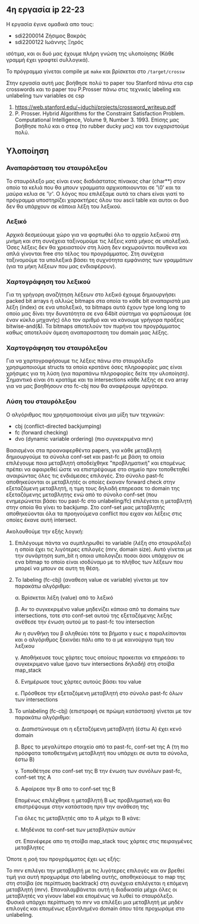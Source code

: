## 4η εργασία ip 22-23

Η εργασία έγινε ομαδικά απο τους:
- sdi2200014 Ζήσιμος Βακράς
- sdi2200122 Ιωάννης Ξηρός 

ισότιμα, και οι δυό μας έχουμε πλήρη γνώση της υλοποίησης (Κάθε γραμμή έχει γραφτεί συλλογικά).

Το πρόγραμμα γίνεται compile με `make` και βρίσκεται στο `/target/crossw`

Στην εργασία αυτή μας βοήθησε πολύ το paper του Stanford πάνω στα csp crosswords
και το paper του P.Prosser πάνω στις τεχνικές labeling και unlabeling των variables σε csp
1. https://web.stanford.edu/~jduchi/projects/crossword_writeup.pdf
2. P. Prosser. Hybrid Algorithms for the Constraint Satisfaction Problem.
Computational Intelligence, Volume 9, Number 3. 1993.
Επίσης μας βοήθησε πολύ και ο στεφ (το rubber ducky μας) και τον ευχαριστούμε πολύ.

## Υλοποίηση
### Αναπαράσταση του σταυρόλεξου


Το σταυρόλεξο μας είναι ενας δισδιάστατος πίνακας char (char**) στον οποίο
τα κελιά που θα μπουν γραμματα αρχικοποιουνται σε '\0' και τα μαύρα κελια
σε '\r'. Ο λόγος που επιλέξαμε αυτά τα chars είναι γιατί το πρόγραμμα 
υποστηρίζει χαρακτήρες όλου του ascii table και αυτοι οι δυο δεν θα υπάρχουν 
σε κάποια λέξη του λεξικού.


### Λεξικό 


Αρχικά δεσμεύουμε χώρο για να φορτωθεί όλο το αρχείο λεξικού στη μνήμη και στη συνέχεια 
ταξινομούμε τις λέξεις κατά μήκος σε υπολεξικά. Όσες λέξεις δεν θα χρειαστούν 
στη λύση δεν εκχωρούνται πουθενα και απλά γίνονται free στο τέλος του
προγράμματος. Στη συνέχεια ταξινομούμε τα υπολεξικά βάσει τη συχνότητα 
εμφάνισης των γραμμάτων (για τα μήκη λέξεων που μας ενδιαφέρουν).


### Χαρτογράφηση του λεξικού 


Για τη γρήγορη αναζήτηση λέξεων στο λεξικό έχουμε δημιουργήσει packed bit 
arrays ή αλλιώς bitmaps στα οποία το κάθε bit αναπαριστά μια λέξη (index) 
σε ενα υπολεξικό, τα bitmaps αυτά έχουν type long long το οποίο μας δίνει 
την δυνατότητα σε ενα 64bit σύστημα να φορτώσουμε (σε έναν κύκλο μηχανής)
όλο τον αριθμό και να κάνουμε γρήγορα πράξεις bitwise-and(&).
Τα bitmaps αποτελούν τον πυρήνα του προγράμματος καθως αποτελούν άμεση 
αναπαρασταση του domain μιας λέξης.


### Χαρτογράφηση του σταυρόλεξου


Για να χαρτογραφήσουμε τις λέξεις πάνω στο σταυρόλεξο χρησιμοποιούμε structs
τα οποία κρατάνε όσες πληροφορίες μας είναι χρήσιμες για τη λύση (για παραπάνω 
πληροφορίες δείτε την υλοποίηση). Σημαντικό είναι ότι κρατάμε και τα intersections
κάθε λέξης σε ενα array για να μας βοηθήσουν στο fc-cbj που θα αναφέρουμε αργότερα.


### Λύση του σταυρόλεξου 


Ο αλγόριθμος που χρησιμοποιούμε είναι μια μίξη των τεχνικών:
- cbj (conflict-directed backjumping) 
- fc (forward checking)
- dvo (dynamic variable ordering) (πιο συγκεκριμένα mrv)


Βασισμένοι στα προαναφερθέντα papers, για κάθε μεταβλητή δημιουργούμε 
τα σύνολα conf-set και past-fc με βάση τα οποία επιλέγουμε ποια μεταβλητή 
αποδείχθηκε "προβληματική" και επομένως πρέπει να αφαιρεθεί ώστε να 
επιστρέψουμε στο σημείο πριν τοποθετηθεί αναιρώντας όλες τις ενδιάμεσες επιλογές.
Στο σύνολο past-fc αποθηκεύονται οι μεταβλητές οι οποίες έκαναν forward check 
στην εξεταζόμενη μεταβλητή, η τιμη τους δηλαδή επηρεασε το domain της εξεταζόμενης μεταβλητης
ενώ από το σύνολο conf-set (που ενημερώνεται βάσει του past-fc στο unlabeling/fc) 
επιλέγεται η μεταβλητή στην οποία θα γίνει το backjump. Στο conf-set μιας μεταβλητής 
αποθηκεύονται όλα τα προηγούμενα conflict που ειχαν και λέξεις στις οποίες έκανε αυτή intersect.


Ακολουθούμε την εξής λογική:


1. Επιλέγουμε πάντα να συμπληρωθεί το variable (λέξη στο σταυρόλεξο) η οποία 
έχει τις λιγότερες επιλογές (mrv, domain size). Αυτό γίνεται με την συνάρτηση 
sum_bit η οποια υπολογιζει ποσοι άσοι υπάρχουν σε ενα bitmap 
το οποίο είναι ισοδύναμο με το πλήθος των λέξεων που μπορεί να μπουν σε αυτη τη θέση.


2. Το labeling (fc-cbj) (αναθεση value σε variable) γίνεται με τον παρακάτω αλγόριθμο:

    α. Βρίσκεται λέξη (value) από το λεξικό
   
    β. Αν το συγκεκριμένο value μηδενίζει κάποιο από τα domains των
    intersections, τοτε στο conf-set αυτού της εξεταζόμενης λεξης
    ανέθεσε την ένωση αυτού με το past-fc του intersection

    Αν η συνθήκη του β αληθεύει τότε τα βήματα γ εως ε παραλείπονται 
    και ο αλγόριθμος ξεκινάει πάλι απο το α με καινούργια τιμη του λεξικου
        
    γ. Αποθήκευσε τους χάρτες τους οποίους προκειται να επηρεάσει το συγκεκριμενο value
    (μονο των intersections δηλαδή) στη στοίβα map_stack
   
    δ. Ενημέρωσε τους χάρτες αυτούς βάσει του value
   
    ε. Πρόσθεσε την εξεταζόμενη μεταβλητή στο σύνολο past-fc όλων των intersections

3. Το unlabeling (fc-cbj) (επιστροφή σε πρώιμη κατάσταση) γίνεται με τον παρακάτω αλγόριθμο:

    α. Διαπιστώνουμε οτι η εξεταζόμενη μεταβλητή (έστω Α) έχει κενό domain
   
    β. Βρες το μεγαλύτερο στοιχείο από τα past-fc, conf-set της Α
    (τη πιο πρόσφατα τοποθετημένη μεταβλητή που υπάρχει σε αυτα τα σύνολα, έστω B)
   
    γ. Τοποθέτησε στο conf-set της B την ένωση των συνόλων past-fc, conf-set της Α
   
    δ. Αφαίρεσε την Β απο το conf-set της Β

    Επομένως επιλέχθηκε η μεταβλητή Β ως προβληματική 
    και θα επιστρέψουμε στην κατάσταση πριν την ανάθεση της

    Για όλες τις μεταβλητές απο το Α μέχρι το Β κάνε:  
    
    ε. Μηδένισε τα conf-set των μεταβλητών αυτών
   
    στ. Επανέφερε απο τη στοίβα map_stack τους χάρτες στις πειραγμένες μεταβλητες

Όποτε η ροή του προγράμματος έχει ως εξής:

Το mrv επιλέγει την μεταβλητή με τις λιγότερες επιλογές και αν βρεθεί τιμή για αυτή προχωράμε στο
labeling αυτής, αποθηκεύουμε το map της στη στοίβα (σε περίπτωση backtrack) στη συνέχεια επιλέγεται
η επόμενη μεταβλητή (mrv). Επαναλαμβάνεται αυτή η διαδικασία μέχρι όλες οι μεταβλητές να γίνουν label
και επομένως να λυθεί το σταυρόλεξο. Φυσικά υπάρχει περίπτωση το mrv να επιλέξει μια μεταβλητή με μηδέν
επιλογές και επομένως εξαντλημένο domain όπου τότε προχωράμε στο unlabeling.
